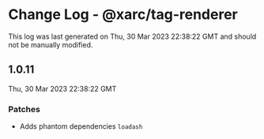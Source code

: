 # Change Log - @xarc/tag-renderer

This log was last generated on Thu, 30 Mar 2023 22:38:22 GMT and should not be manually modified.

## 1.0.11
Thu, 30 Mar 2023 22:38:22 GMT

### Patches

- Adds phantom dependencies `loadash`

